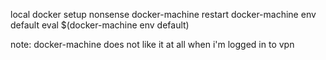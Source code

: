 local docker setup nonsense
docker-machine restart
docker-machine env default 
eval $(docker-machine env default)  

note: docker-machine does not like it at all when i'm logged in to vpn 
